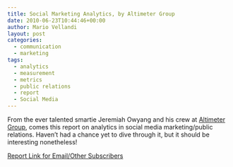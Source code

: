 ```yaml
---
title: Social Marketing Analytics, by Altimeter Group
date: 2010-06-23T10:44:46+00:00
author: Mario Vellandi
layout: post
categories:
  - communication
  - marketing
tags:
  - analytics
  - measurement
  - metrics
  - public relations
  - report
  - Social Media
---
```

From the ever talented smartie Jeremiah Owyang and his crew at [Altimeter Group](http://www.altimetergroup.com/), comes this report on analytics in social media marketing/public relations. Haven&#8217;t had a chance yet to dive through it, but it should be interesting nonetheless!

[Report Link for Email/Other Subscribers](http://www.slideshare.net/jeremiah_owyang/altimeter-report-social-marketing-analytics)
